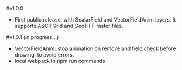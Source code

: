 #v1.0.0
- First public release, with ScalarField and VectorFieldAnim layers. It supports ASCII Grid and GeoTIFF raster files.

#v1.0.1 (in progress...)
- VectorFieldAnim: stop animation on remove and field check before drawing, to avoid errors.
- local webpack in npm run commands
